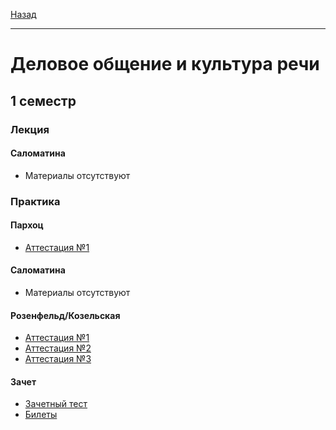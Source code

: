 [Назад](../../README.md)
***

# Деловое общение и культура речи

## 1 семестр

### Лекция

#### Саломатина

+ Материалы отсутствуют

### Практика

#### Пархоц

+ [Аттестация №1](parhoc/russian-att-1-fact.md)

#### Саломатина

+ Материалы отсутствуют

#### Розенфельд/Козельская

+ [Аттестация №1](russian-att-1-fact.md)
+ [Аттестация №2](russian-att-2-fact.md)
+ [Аттестация №3](russian-att-3-fact.md)

#### Зачет
+ [Зачетный тест](russian-final-test.md)
+ [Билеты](russian-theory.md)
